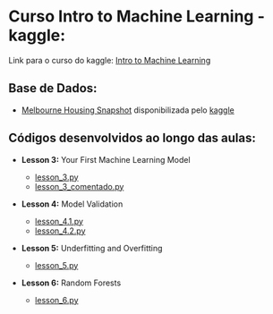 # **Curso Intro to Machine Learning - kaggle**:

Link para o curso do kaggle: [Intro to Machine Learning](https://www.kaggle.com/learn/intro-to-machine-learning)

## **Base de Dados**:

- [Melbourne Housing Snapshot](melb_data.csv) disponibilizada pelo [kaggle](https://www.kaggle.com/datasets/dansbecker/melbourne-housing-snapshot)

## **Códigos desenvolvidos ao longo das aulas**:

- **Lesson 3:** Your First Machine Learning Model
    - [lesson_3.py](./lesson_3.py)
    - [lesson_3_comentado.py](./lesson_3_comentado.py)

- **Lesson 4:** Model Validation
    - [lesson_4.1.py](./lesson_4.1.py)
    - [lesson_4.2.py](./lesson_4.2.py)

- **Lesson 5:** Underfitting and Overfitting
    - [lesson_5.py](./lesson_5.py)

- **Lesson 6:** Random Forests
    - [lesson_6.py](./lesson_6.py)
